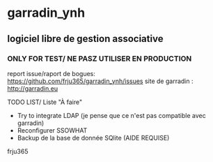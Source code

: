 # garradin_ynh
## logiciel libre de gestion associative 

### ONLY FOR TEST/ NE PASZ UTILISER EN PRODUCTION ###
report issue/raport de bogues: https://github.com/frju365/garradin_ynh/issues
site de garradin : http://garradin.eu


TODO LIST/ Liste "À faire"
- Try to integrate LDAP (je pense que ce n'est pas compatible avec garradin)
- Reconfigurer SSOWHAT
- Backup de la base de donnée SQlite (AIDE REQUISE)

frju365
